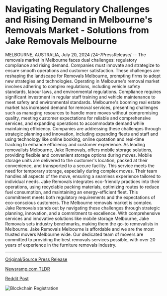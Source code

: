 # Navigating Regulatory Challenges and Rising Demand in Melbourne's Removals Market - Solutions from Jake Removals Melbourne

MELBOURNE, AUSTRALIA, July 20, 2024 /24-7PressRelease/ -- The removals market in Melbourne faces dual challenges: regulatory compliance and rising demand. Companies must innovate and strategize to ensure smooth operations and customer satisfaction. These challenges are reshaping the landscape for Removals Melbourne, prompting firms to adopt new strategies and technologies.  Operating in Melbourne's removal market involves adhering to complex regulations, including vehicle safety standards, labour laws, and environmental regulations. Compliance requires significant investment in regular staff training and vehicle maintenance to meet safety and environmental standards.  Melbourne's booming real estate market has increased demand for removal services, presenting challenges such as managing resources to handle more moves without compromising quality, meeting customer expectations for reliable and comprehensive services, and expanding operations to accommodate demand while maintaining efficiency. Companies are addressing these challenges through strategic planning and innovation, including expanding fleets and staff and using technology like online booking, online quotation and real-time tracking to enhance efficiency and customer experience.  As leading removalists Melbourne, Jake Removals, offers mobile storage solutions, providing flexible and convenient storage options during moves. Mobile storage units are delivered to the customer's location, packed at their convenience, and transported to a secure facility. This service meets the need for temporary storage, especially during complex moves. Their team handles all aspects of the move, ensuring a seamless experience tailored to individual needs.  Jake Removals integrates eco-friendly practices into their operations, using recyclable packing materials, optimizing routes to reduce fuel consumption, and maintaining an energy-efficient fleet. This commitment meets both regulatory requirements and the expectations of eco-conscious customers.  The Melbourne removals market is complex. Jake Removals stands out by navigating these challenges through strategic planning, innovation, and a commitment to excellence. With comprehensive services and innovative solutions like mobile storage Melbourne, Jake Removals sets industry benchmarks, making them the go-to removalists in Melbourne.  Jake Removals Melbourne is affordable and we are the most trusted movers Melbourne wide. Our dedicated team of movers are committed to providing the best removals services possible, with over 20 years of experience in the furniture removals industry. 

---

[Original/Source Press Release](https://www.24-7pressrelease.com/press-release/512689/navigating-regulatory-challenges-and-rising-demand-in-melbournes-removals-market-solutions-from-jake-removals-melbourne)
                    

[Newsramp.com TLDR](None) 



[Reddit Post](https://www.reddit.com/r/Energy_Climate_News/comments/1e7pwmt/melbourne_removals_market_navigating_challenges/) 



![Blockchain Registration](https://cdn.newsramp.app/24-7PressRelease/qrcode/247/20/beanLPNv.webp)